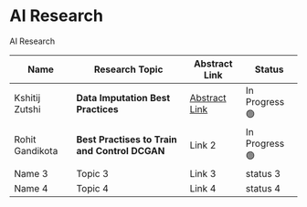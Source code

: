 # AI Research
AI Research

| Name           | Research Topic                 | Abstract Link | Status |
|----------------|--------------------------------|---------------|--------|
|Kshitij Zutshi | **Data Imputation Best Practices** |[Abstract Link](https://github.com/aiskunks/AI_Research/tree/main/data-imputation-best-practices)| In Progress 🟢  |
|Rohit Gandikota|**Best Practises to Train and Control DCGAN**|    Link 2           | In Progress 🟢  |
|   Name 3             |   Topic 3                             |    Link 3           |  status 3      |
|    Name 4            |    Topic 4                            |    Link 4           |  status 4      |

